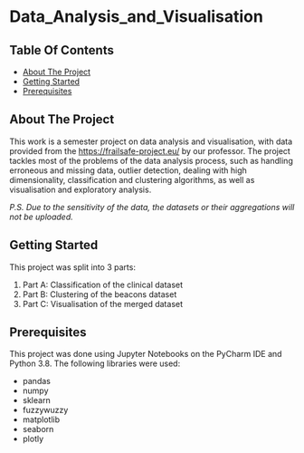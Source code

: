 # Data_Analysis_and_Visualisation

## Table Of Contents
* [About The Project](#about-the-project)
* [Getting Started](#getting-started)
* [Prerequisites](#prerequisites)

## About The Project
This work is a semester project on data analysis and visualisation, with data provided from the https://frailsafe-project.eu/ by our professor.
The project tackles most of the problems of the data analysis process, such as handling erroneous and missing data, outlier detection, dealing with high dimensionality, classification and clustering algorithms, as well as visualisation and exploratory analysis.

_P.S. Due to the sensitivity of the data, the datasets or their aggregations will not be uploaded._

## Getting Started
This project was split into 3 parts:
1. Part A: Classification of the clinical dataset
2. Part B: Clustering of the beacons dataset
3. Part C: Visualisation of the merged dataset

## Prerequisites
This project was done using Jupyter Notebooks on the PyCharm IDE and Python 3.8. The following libraries were used:
- pandas
- numpy
- sklearn
- fuzzywuzzy
- matplotlib
- seaborn
- plotly
